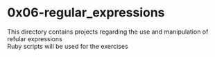 # 0x06-regular_expressions  
This directory contains projects regarding the use and manipulation of refular expressions  
Ruby scripts will be used for the exercises

